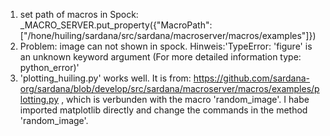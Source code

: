 1. set path of macros in Spock: _MACRO_SERVER.put_property({"MacroPath":["/hone/huiling/sardana/src/sardana/macroserver/macros/examples"]})
2. Problem: image can not shown in spock. Hinweis:'TypeError: 'figure' is an unknown keyword argument
(For more detailed information type: python_error)'
3. 'plotting_huiling.py' works well. It is from: https://github.com/sardana-org/sardana/blob/develop/src/sardana/macroserver/macros/examples/plotting.py , which is verbunden with the macro 'random_image'. I habe imported matplotlib directly and change the commands in the method 'random_image'. 
